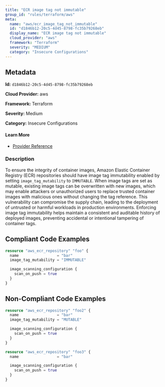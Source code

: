 ```yaml
---
title: "ECR image tag not immutable"
group_id: "rules/terraform/aws"
meta:
  name: "aws/ecr_image_tag_not_immutable"
  id: "d1846b12-20c5-4d45-8798-fc35b79268eb"
  display_name: "ECR image tag not immutable"
  cloud_provider: "aws"
  framework: "Terraform"
  severity: "MEDIUM"
  category: "Insecure Configurations"
---
```

## Metadata

**Id:** `d1846b12-20c5-4d45-8798-fc35b79268eb`

**Cloud Provider:** aws

**Framework:** Terraform

**Severity:** Medium

**Category:** Insecure Configurations

#### Learn More

 - [Provider Reference](https://registry.terraform.io/providers/hashicorp/aws/latest/docs/resources/ecr_repository)

### Description

 To ensure the integrity of container images, Amazon Elastic Container Registry (ECR) repositories should have image tag immutability enabled by setting `image_tag_mutability` to `IMMUTABLE`. When image tags are set as mutable, existing image tags can be overwritten with new images, which may enable attackers or unauthorized users to replace trusted container images with malicious ones without changing the tag reference. This vulnerability can compromise the supply chain, leading to the deployment of untrusted or harmful workloads in production environments. Enforcing image tag immutability helps maintain a consistent and auditable history of deployed images, preventing accidental or intentional tampering of container tags.


## Compliant Code Examples
```tf
resource "aws_ecr_repository" "foo" {
  name                 = "bar"
  image_tag_mutability = "IMMUTABLE"

  image_scanning_configuration {
    scan_on_push = true
  }
}

```
## Non-Compliant Code Examples
```tf
resource "aws_ecr_repository" "foo2" {
  name                 = "bar"
  image_tag_mutability = "MUTABLE"

  image_scanning_configuration {
    scan_on_push = true
  }
}

resource "aws_ecr_repository" "foo3" {
  name                 = "bar"

  image_scanning_configuration {
    scan_on_push = true
  }
}

```